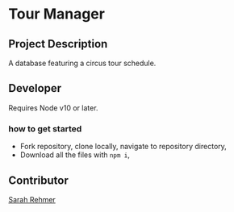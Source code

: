 # Tour Manager

## Project Description
A database featuring a circus tour schedule. 

## Developer
Requires Node v10 or later.

### how to get started
* Fork repository, clone locally, navigate to repository directory,
* Download all the files with `npm i`,

## Contributor
[Sarah Rehmer](https://github.com/Rehmsy)